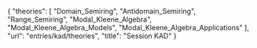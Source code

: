 {
    "theories": [
        "Domain_Semiring",
        "Antidomain_Semiring",
        "Range_Semiring",
        "Modal_Kleene_Algebra",
        "Modal_Kleene_Algebra_Models",
        "Modal_Kleene_Algebra_Applications"
    ],
    "url": "entries/kad/theories",
    "title": "Session KAD"
}